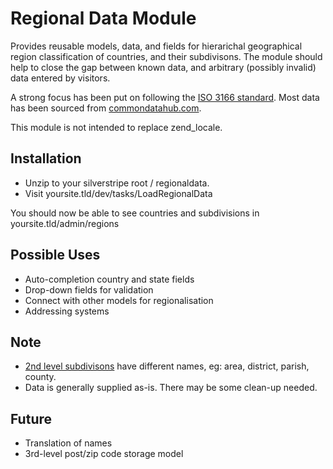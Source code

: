 # Regional Data Module

Provides reusable models, data, and fields for hierarichal geographical region classification of countries, and their subdivisons.
The module should help to close the gap between known data, and arbitrary (possibly invalid) data entered by visitors.

A strong focus has been put on following the [ISO 3166 standard](http://en.wikipedia.org/wiki/ISO_3166). 
Most data has been sourced from [commondatahub.com](http://www.commondatahub.com/live).

This module is not intended to replace zend_locale.

## Installation

 * Unzip to your silverstripe root / regionaldata.
 * Visit yoursite.tld/dev/tasks/LoadRegionalData
 
You should now be able to see countries and subdivisions in yoursite.tld/admin/regions

## Possible Uses

 * Auto-completion country and state fields
 * Drop-down fields for validation
 * Connect with other models for regionalisation
 * Addressing systems 

## Note

 * [2nd level subdivisons](http://en.wikipedia.org/wiki/Administrative_division) have different names, eg: area, district, parish, county.
 * Data is generally supplied as-is. There may be some clean-up needed.

## Future

 * Translation of names
 * 3rd-level post/zip code storage model